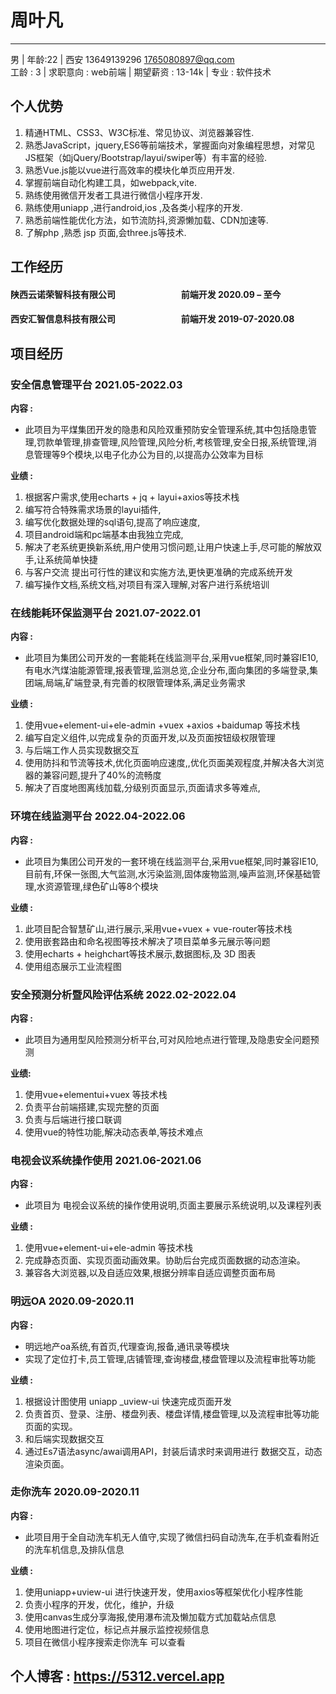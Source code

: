 # 周叶凡
---

男        |  年龄:22             |   西安       13649139296      1765080897@qq.com  
工龄 : 3  |  求职意向 :  web前端  |  期望薪资 :  13-14k  |  专业 :  软件技术

## 个人优势
1.	精通HTML、CSS3、W3C标准、常见协议、浏览器兼容性.
2.	熟悉JavaScript，jquery,ES6等前端技术，掌握面向对象编程思想，对常见JS框架（如jQuery/Bootstrap/layui/swiper等）有丰富的经验.
3.	熟悉Vue.js能以vue进行高效率的模块化单页应用开发.
4.	掌握前端自动化构建工具，如webpack,vite.
5.	熟练使用微信开发者工具进行微信小程序开发.
6.	熟练使用uniapp ,进行android,ios ,及各类小程序的开发.
7.	熟悉前端性能优化方法，如节流防抖,资源懒加载、CDN加速等.
8.	了解php ,熟悉 jsp 页面,会three.js等技术.

## 工作经历

#### 陕西云诺荣智科技有限公司  &emsp;&emsp;&emsp;&emsp;&emsp;&emsp;&emsp;        前端开发  2020.09 – 至今
#### 西安汇智信息科技有限公司  &emsp;&emsp;&emsp;&emsp;&emsp;&emsp;&emsp;        前端开发  2019-07-2020.08

## 项目经历


### 安全信息管理平台                                                                               2021.05-2022.03
**内容 :** 

* 	此项目为平煤集团开发的隐患和风险双重预防安全管理系统,其中包括隐患管理,罚款单管理,排查管理,风险管理,风险分析,考核管理,安全日报,系统管理,消息管理等9个模块,以电子化办公为目的,以提高办公效率为目标 
  
**业绩 :** 

1. 根据客户需求,使用echarts + jq + layui+axios等技术栈
2. 编写符合特殊需求场景的layui插件,
3. 编写优化数据处理的sql语句,提高了响应速度,
4. 项目android端和pc端基本由我独立完成,
5. 解决了老系统更换新系统,用户使用习惯问题,让用户快速上手,尽可能的解放双手,让系统简单快捷
6. 与客户交流 提出可行性的建议和实施方法,更快更准确的完成系统开发
7. 编写操作文档,系统文档,对项目有深入理解,对客户进行系统培训 
   
### 在线能耗环保监测平台 							     2021.07-2022.01

**内容 :** 

* 	此项目为集团公司开发的一套能耗在线监测平台,采用vue框架,同时兼容IE10,有电水汽煤油能源管理,报表管理,监测总览,企业分布,面向集团的多端登录,集团端,局端,矿端登录,有完善的权限管理体系,满足业务需求
  
**业绩 :**
1. 使用vue+element-ui+ele-admin +vuex +axios +baidumap 等技术栈
2. 编写自定义组件,以完成复杂的页面开发,以及页面按钮级权限管理
3. 与后端工作人员实现数据交互
4. 使用防抖和节流等技术,优化页面响应速度,,优化页面美观程度,并解决各大浏览器的兼容问题,提升了40%的流畅度
5. 解决了百度地图离线加载,分级别页面显示,页面请求多等难点,
   
### 环境在线监测平台 							               2022.04-2022.06

**内容 :**

* 此项目为集团公司开发的一套环境在线监测平台,采用vue框架,同时兼容IE10,目前有,环保一张图,大气监测,水污染监测,固体废物监测,噪声监测,环保基础管理,水资源管理,绿色矿山等8个模块

**业绩 :**
1. 此项目配合智慧矿山,进行展示,采用vue+vuex + vue-router等技术栈
2. 使用嵌套路由和命名视图等技术解决了项目菜单多元展示等问题
3. 使用echarts + heighchart等技术展示,数据图标,及 3D 图表
4. 使用组态展示工业流程图
   
### 安全预测分析暨风险评估系统					               2022.02-2022.04

**内容 :**

* 此项目为通用型风险预测分析平台,可对风险地点进行管理,及隐患安全问题预测
  
**业绩:**

1. 使用vue+elementui+vuex 等技术栈
2. 负责平台前端搭建,实现完整的页面
3. 负责与后端进行接口联调
4. 使用vue的特性功能,解决动态表单,等技术难点
   
### 电视会议系统操作使用					               	     2021.06-2021.06

**内容 :** 

*	此项目为 电视会议系统的操作使用说明,页面主要展示系统说明,以及课程列表

**业绩 :** 

1. 使用vue+element-ui+ele-admin 等技术栈
2. 完成静态页面、实现页面动画效果。协助后台完成页面数据的动态渲染。
3. 兼容各大浏览器,以及自适应效果,根据分辨率自适应调整页面布局


### 明远OA   					               	                         2020.09-2020.11

**内容 :**

*	明远地产oa系统,有首页,代理查询,报备,通讯录等模块
*	实现了定位打卡,员工管理,店铺管理,查询楼盘,楼盘管理以及流程审批等功能

**业绩 :** 

1. 根据设计图使用 uniapp _uview-ui 快速完成页面开发
2. 负责首页、登录、注册、楼盘列表、楼盘详情,楼盘管理,以及流程审批等功能页面的实现。
3. 和后端实现数据交互
4. 通过Es7语法async/awai调用API，封装后请求时来调用进行 数据交互，动态渲染页面。


### 走你洗车   					               	                         2020.09-2020.11

**内容 :** 

*	此项目用于全自动洗车机无人值守,实现了微信扫码自动洗车,在手机查看附近的洗车机信息,及排队信息

**业绩 :** 

1. 使用uniapp+uview-ui 进行快速开发，使用axios等框架优化小程序性能 
2. 负责小程序的开发，优化，维护，升级 
3. 使用canvas生成分享海报,使用瀑布流及懒加载方式加载站点信息 
4. 使用地图进行定位，标记点并展示监控视频信息
5. 项目在微信小程序搜索走你洗车 可以查看


## 个人博客 :  https://5312.vercel.app
